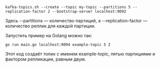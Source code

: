 
```
kafka-topics.sh --create --topic my-topic --partitions 5 --replication-factor 2 --bootstrap-server localhost:9092
```

Здесь --partitions ― количество партиций, а --replication-factor ― количество реплик для каждой партиции.

Запустить пример на Golang можно так: 

`go run main.go localhost:9094 example-topic 5 2` 

Этот код создаёт топик с именем example-topic, пятью партициями и фактором репликации, равным двум.